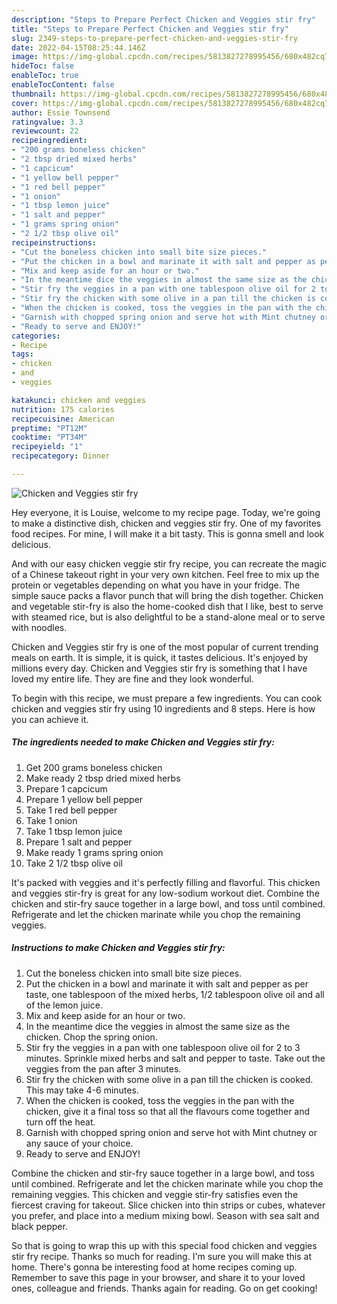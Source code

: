 ```yaml
---
description: "Steps to Prepare Perfect Chicken and Veggies stir fry"
title: "Steps to Prepare Perfect Chicken and Veggies stir fry"
slug: 2349-steps-to-prepare-perfect-chicken-and-veggies-stir-fry
date: 2022-04-15T08:25:44.146Z
image: https://img-global.cpcdn.com/recipes/5813827278995456/680x482cq70/chicken-and-veggies-stir-fry-recipe-main-photo.jpg
hideToc: false
enableToc: true
enableTocContent: false
thumbnail: https://img-global.cpcdn.com/recipes/5813827278995456/680x482cq70/chicken-and-veggies-stir-fry-recipe-main-photo.jpg
cover: https://img-global.cpcdn.com/recipes/5813827278995456/680x482cq70/chicken-and-veggies-stir-fry-recipe-main-photo.jpg
author: Essie Townsend
ratingvalue: 3.3
reviewcount: 22
recipeingredient:
- "200 grams boneless chicken"
- "2 tbsp dried mixed herbs"
- "1 capcicum"
- "1 yellow bell pepper"
- "1 red bell pepper"
- "1 onion"
- "1 tbsp lemon juice"
- "1 salt and pepper"
- "1 grams spring onion"
- "2 1/2 tbsp olive oil"
recipeinstructions:
- "Cut the boneless chicken into small bite size pieces."
- "Put the chicken in a bowl and marinate it with salt and pepper as per taste, one tablespoon of the mixed herbs, 1/2 tablespoon olive oil and all of the lemon juice."
- "Mix and keep aside for an hour or two."
- "In the meantime dice the veggies in almost the same size as the chicken. Chop the spring onion."
- "Stir fry the veggies in a pan with one tablespoon olive oil for 2 to 3 minutes. Sprinkle mixed herbs and salt and pepper to taste. Take out the veggies from the pan after 3 minutes."
- "Stir fry the chicken with some olive in a pan till the chicken is cooked. This may take 4-6 minutes."
- "When the chicken is cooked, toss the veggies in the pan with the chicken, give it a final toss so that all the flavours come together and turn off the heat."
- "Garnish with chopped spring onion and serve hot with Mint chutney or any sauce of your choice."
- "Ready to serve and ENJOY!"
categories:
- Recipe
tags:
- chicken
- and
- veggies

katakunci: chicken and veggies 
nutrition: 175 calories
recipecuisine: American
preptime: "PT12M"
cooktime: "PT34M"
recipeyield: "1"
recipecategory: Dinner

---
```



![Chicken and Veggies stir fry](https://img-global.cpcdn.com/recipes/5813827278995456/680x482cq70/chicken-and-veggies-stir-fry-recipe-main-photo.jpg)

Hey everyone, it is Louise, welcome to my recipe page. Today, we're going to make a distinctive dish, chicken and veggies stir fry. One of my favorites food recipes. For mine, I will make it a bit tasty. This is gonna smell and look delicious.

And with our easy chicken veggie stir fry recipe, you can recreate the magic of a Chinese takeout right in your very own kitchen. Feel free to mix up the protein or vegetables depending on what you have in your fridge. The simple sauce packs a flavor punch that will bring the dish together. Chicken and vegetable stir-fry is also the home-cooked dish that I like, best to serve with steamed rice, but is also delightful to be a stand-alone meal or to serve with noodles.

Chicken and Veggies stir fry is one of the most popular of current trending meals on earth. It is simple, it is quick, it tastes delicious. It's enjoyed by millions every day. Chicken and Veggies stir fry is something that I have loved my entire life. They are fine and they look wonderful.


To begin with this recipe, we must prepare a few ingredients. You can cook chicken and veggies stir fry using 10 ingredients and 8 steps. Here is how you can achieve it.

<!--inarticleads1-->

##### The ingredients needed to make Chicken and Veggies stir fry:

1. Get 200 grams boneless chicken
1. Make ready 2 tbsp dried mixed herbs
1. Prepare 1 capcicum
1. Prepare 1 yellow bell pepper
1. Take 1 red bell pepper
1. Take 1 onion
1. Take 1 tbsp lemon juice
1. Prepare 1 salt and pepper
1. Make ready 1 grams spring onion
1. Take 2 1/2 tbsp olive oil


It&#39;s packed with veggies and it&#39;s perfectly filling and flavorful. This chicken and veggies stir-fry is great for any low-sodium workout diet. Combine the chicken and stir-fry sauce together in a large bowl, and toss until combined. Refrigerate and let the chicken marinate while you chop the remaining veggies. 

<!--inarticleads2-->

##### Instructions to make Chicken and Veggies stir fry:

1. Cut the boneless chicken into small bite size pieces.
1. Put the chicken in a bowl and marinate it with salt and pepper as per taste, one tablespoon of the mixed herbs, 1/2 tablespoon olive oil and all of the lemon juice.
1. Mix and keep aside for an hour or two.
1. In the meantime dice the veggies in almost the same size as the chicken. Chop the spring onion.
1. Stir fry the veggies in a pan with one tablespoon olive oil for 2 to 3 minutes. Sprinkle mixed herbs and salt and pepper to taste. Take out the veggies from the pan after 3 minutes.
1. Stir fry the chicken with some olive in a pan till the chicken is cooked. This may take 4-6 minutes.
1. When the chicken is cooked, toss the veggies in the pan with the chicken, give it a final toss so that all the flavours come together and turn off the heat.
1. Garnish with chopped spring onion and serve hot with Mint chutney or any sauce of your choice.
1. Ready to serve and ENJOY!

Combine the chicken and stir-fry sauce together in a large bowl, and toss until combined. Refrigerate and let the chicken marinate while you chop the remaining veggies. This chicken and veggie stir-fry satisfies even the fiercest craving for takeout. Slice chicken into thin strips or cubes, whatever you prefer, and place into a medium mixing bowl. Season with sea salt and black pepper. 

So that is going to wrap this up with this special food chicken and veggies stir fry recipe. Thanks so much for reading. I'm sure you will make this at home. There's gonna be interesting food at home recipes coming up. Remember to save this page in your browser, and share it to your loved ones, colleague and friends. Thanks again for reading. Go on get cooking!
